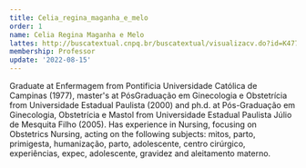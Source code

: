 ```yaml
---
title: Celia_regina_maganha_e_melo
order: 1
name: Celia Regina Maganha e Melo
lattes: http://buscatextual.cnpq.br/buscatextual/visualizacv.do?id=K4773408T5
membership: Professor
update: '2022-08-15'
---
```


Graduate at Enfermagem from Pontificia Universidade Católica de Campinas (1977), master's at PósGraduação em Ginecologia e Obstetrícia from Universidade Estadual Paulista (2000) and ph.d. at Pós-Graduação em Ginecologia, Obstetrícia e Mastol from Universidade Estadual Paulista Júlio de Mesquita Filho (2005). Has experience in Nursing, focusing on Obstetrics Nursing, acting on the following subjects: mitos, parto, primigesta, humanização, parto, adolescente, centro cirúrgico, experiências, expec, adolescente, gravidez and aleitamento materno.
